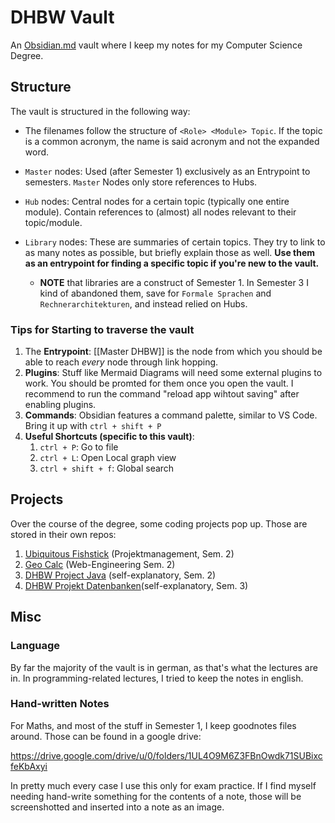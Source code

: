 # DHBW Vault
An [Obsidian.md](https://obsidian.md/) vault where I keep my notes for my Computer Science Degree.


## Structure
The vault is structured in the following way:
- The filenames follow the structure of `<Role> <Module> Topic`. If the topic is a common acronym, the name is said acronym and not the expanded word.
- `Master` nodes: Used (after Semester 1) exclusively as an Entrypoint to semesters. `Master` Nodes only store references to Hubs.
- `Hub` nodes: Central nodes for a certain topic (typically one entire module). Contain references to (almost) all nodes relevant to their topic/module.
- `Library` nodes: These are summaries of certain topics. They try to link to as many notes as possible, but briefly explain those as well. **Use them as an entrypoint for finding a specific topic if you're new to the vault.**

	- **NOTE** that libraries are a construct of Semester 1. In Semester 3 I kind of abandoned them, save for `Formale Sprachen` and `Rechnerarchitekturen`, and instead relied on Hubs.

### Tips for Starting to traverse the vault
1. The **Entrypoint**: [[Master DHBW]] is the node from which you should be able to reach _every_ node through link hopping.
2. **Plugins**: Stuff like Mermaid Diagrams will need some external plugins to work. You should be promted for them once you open the vault. I recommend to run the command "reload app wihtout saving" after enabling plugins.
3. **Commands**: Obsidian features a command palette, similar to VS Code. Bring it up with `ctrl + shift + P`
4. **Useful Shortcuts (specific to this vault)**: 
	1. `ctrl + P`: Go to file
	2. `ctrl + L`: Open Local graph view
	3. `ctrl + shift + f`: Global search

## Projects
Over the course of the degree, some coding projects pop up. Those are stored in their own repos:
1. [Ubiquitous Fishstick](https://github.com/TeeMitHonig/ubiquitous-fishstick) (Projektmanagement, Sem. 2)
2. [Geo Calc](https://github.com/heofthetea/DHBW-Geo-Calc) (Web-Engineering Sem. 2)
3. [DHBW Project Java](https://github.com/heofthetea/dhbw-project-java) (self-explanatory, Sem. 2)
4. [DHBW Projekt Datenbanken](https://github.com/heofthetea/dhbw-projekt-datenbanken)(self-explanatory, Sem. 3)

## Misc
### Language
By far the majority of the vault is in german, as that's what the lectures are in. In programming-related lectures, I tried to keep the notes in english.

### Hand-written Notes
For Maths, and most of the stuff in Semester 1, I keep goodnotes files around. Those can be found in a google drive:

https://drive.google.com/drive/u/0/folders/1UL4O9M6Z3FBnOwdk71SUBixcfeKbAxyi

In pretty much every case I use this only for exam practice. If I find myself needing hand-write something for the contents of a note, those will be screenshotted and inserted into a note as an image.
